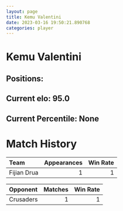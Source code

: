 ```yaml
---  
layout: page  
title: Kemu Valentini  
date: 2023-03-16 19:50:21.890768  
categories: player  
---
```

# Kemu Valentini

## Positions: 

## Current elo: 95.0

## Current Percentile: None

# Match History


| Team        |   Appearances |   Win Rate |
|:------------|--------------:|-----------:|
| Fijian Drua |             1 |          1 |

| Opponent   |   Matches |   Win Rate |
|:-----------|----------:|-----------:|
| Crusaders  |         1 |          1 |